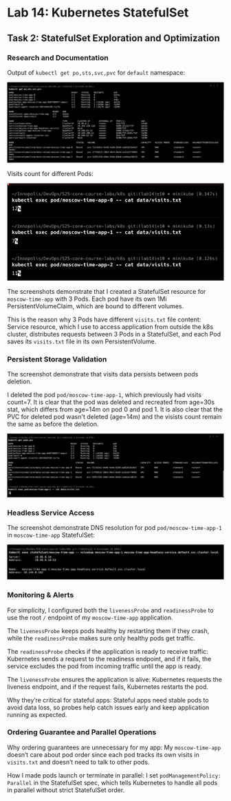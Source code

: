 # Lab 14: Kubernetes StatefulSet

## Task 2: StatefulSet Exploration and Optimization

### Research and Documentation

Output of `kubectl get po,sts,svc,pvc` for `default` namespace:

![lab14_task2_kubectl_get_pods.png](lab14_task2_kubectl_get_pods.png)

Visits count for different Pods:

![lab14_task2_visits_count.png](lab14_task2_visits_count.png)

The screenshots demonstrate that I created a StatefulSet resource for `moscow-time-app` with
3 Pods. Each pod have its own 1Mi PersistentVolumeClaim, which are bound to different volumes.

This is the reason why 3 Pods have different `visits.txt` file content: Service resource, which I use
to access application from outside the k8s cluster, distributes requests between 3 Pods in a StatefulSet,
and each Pod saves its `visits.txt` file in its own PersistentVolume.

### Persistent Storage Validation

The screenshot demonstrate that visits data persists between pods deletion.

I deleted the pod `pod/moscow-time-app-1`, which previously had visits count=7. It is clear that the pod
was deleted and recreated from age=30s stat, which differs from age=14m on pod 0 and pod 1. It is also clear
that the PVC for deleted pod wasn't deleted (age=14m) and the visists count remain the same as before the deletion.

![lab14_task2_pod_deletion.png](lab14_task2_pod_deletion.png)

### Headless Service Access

The screenshot demonstrate DNS resolution for pod `pod/moscow-time-app-1` in `moscow-time-app`
StatefulSet:

![lab14_task2_dns_resolution.png](lab14_task2_dns_resolution.png)

### Monitoring & Alerts

For simplicity, I configured both the `livenessProbe` and `readinessProbe` to use the root `/` endpoint of my
`moscow-time-app` application.

The `livenessProbe` keeps pods healthy by restarting them if they crash, while the
`readinessProbe` makes sure only healthy pods get traffic.

The `readinessProbe` checks if the application is ready to receive traffic: Kubernetes sends a request to the readiness
endpoint, and if it fails, the service excludes the pod from incoming traffic until the app is ready.

The `livenessProbe` ensures the application is alive: Kubernetes requests the liveness endpoint, and if the request
fails, Kubernetes restarts the pod.

Why they’re critical for stateful apps: Stateful apps need stable pods to avoid data loss, so probes help catch
issues early and keep application running as expected.

### Ordering Guarantee and Parallel Operations

Why ordering guarantees are unnecessary for my app: My `moscow-time-app` doesn’t care about pod order since each pod
tracks its own visits in `visits.txt` and doesn’t need to talk to other pods.

How I made pods launch or terminate in parallel: I set `podManagementPolicy: Parallel` in the StatefulSet spec,
which tells Kubernetes to handle all pods in parallel without strict StatefulSet order.
